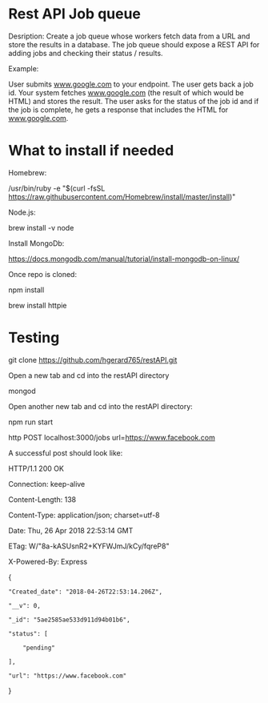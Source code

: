 # Rest API Job queue 
Desription: Create a job queue whose workers fetch data from a URL and store the results in a database. The job queue should expose a REST API for adding jobs and checking their status / results.

Example:

User submits www.google.com to your endpoint. The user gets back a job id. Your system fetches www.google.com (the result of which would be HTML) and stores the result. The user asks for the status of the job id and if the job is complete, he gets a response that includes the HTML for www.google.com.

# What to install if needed  


Homebrew:

/usr/bin/ruby -e "$(curl -fsSL https://raw.githubusercontent.com/Homebrew/install/master/install)"

Node.js:

brew install -v node

Install MongoDb:

https://docs.mongodb.com/manual/tutorial/install-mongodb-on-linux/

Once repo is cloned:

npm install

brew install httpie


# Testing

git clone https://github.com/hgerard765/restAPI.git

Open a new tab and cd into the restAPI directory

mongod

Open another new tab and cd into the restAPI directory:

npm run start 

http POST localhost:3000/jobs url=https://www.facebook.com

A successful post should look like:



HTTP/1.1 200 OK

Connection: keep-alive

Content-Length: 138

Content-Type: application/json; charset=utf-8

Date: Thu, 26 Apr 2018 22:53:14 GMT

ETag: W/"8a-kASUsnR2+KYFWJmJ/kCy/fqreP8"

X-Powered-By: Express

{

    "Created_date": "2018-04-26T22:53:14.206Z",
    
    "__v": 0,
    
    "_id": "5ae2585ae533d911d94b01b6",
    
    "status": [
    
        "pending"
        
    ],
    
    "url": "https://www.facebook.com"
    
}

